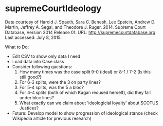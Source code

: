 # supremeCourtIdeology

Data courtesy of Harold J. Spaeth, Sara C. Benesh, Lee Epstein, Andrew D. Martin, Jeffrey A. Segal, and Theodore J. Ruger. 2014. Supreme Court Database, Version 2014 Release 01. URL: http://supremecourtdatabase.org. Last accessed: July 8, 2015. 

What to Do:
- Edit CSV to show only data I need
- Load data into Case class
- Consider following questions:
	1. How many times was the case split 9-0 (ideal) or 8-1 / 7-2 (Is this still good?)
	2. For 6-3 splits, were the 3 on party lines?
	3. For 5-4 splits, was the 5 a bloc?
	4. For 4-4 splits (both of which Kagan recused herself), did they fall under bloc lines?
	5. What exactly can we claim about 'ideologicial loyalty' about SCOTUS Justices?
- Future: Develop model to show progression of ideological stance (check Wikipedia article for previous research)